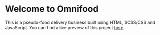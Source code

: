# Welcome to Omnifood

This is a pseudo-food delivery business built using HTML, SCSS/CSS and JavaScript. You can find a live preview of this project [here](https://quizzical-swanson-e6990d.netlify.app/).
